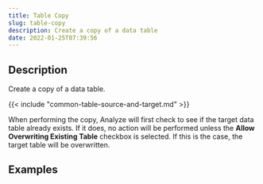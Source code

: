 ```yaml
---
title: Table Copy
slug: table-copy
description: Create a copy of a data table
date: 2022-01-25T07:39:56
---
```



## Description


Create a copy of a data table.




{{< include "common-table-source-and-target.md" >}}



When performing the copy, Analyze will first check to see if the target data table already exists. If it does, no action will be performed unless the **Allow Overwriting Existing Table** checkbox is selected. If this is the case, the target table will be overwritten.







## Examples



